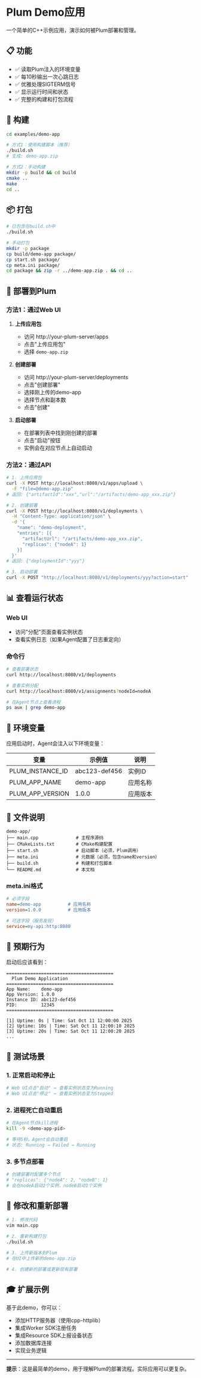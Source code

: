 # Plum Demo应用

一个简单的C++示例应用，演示如何被Plum部署和管理。

## 📋 功能

- ✅ 读取Plum注入的环境变量
- ✅ 每10秒输出一次心跳日志
- ✅ 优雅处理SIGTERM信号
- ✅ 显示运行时间和状态
- ✅ 完整的构建和打包流程

## 🔨 构建

```bash
cd examples/demo-app

# 方式1：使用构建脚本（推荐）
./build.sh
# 生成: demo-app.zip

# 方式2：手动构建
mkdir -p build && cd build
cmake ..
make
cd ..
```

## 📦 打包

```bash
# 已包含在build.sh中
./build.sh

# 手动打包
mkdir -p package
cp build/demo-app package/
cp start.sh package/
cp meta.ini package/
cd package && zip -r ../demo-app.zip . && cd ..
```

## 🚀 部署到Plum

### 方法1：通过Web UI

1. **上传应用包**
   - 访问 http://your-plum-server/apps
   - 点击"上传应用包"
   - 选择 `demo-app.zip`

2. **创建部署**
   - 访问 http://your-plum-server/deployments
   - 点击"创建部署"
   - 选择刚上传的demo-app
   - 选择节点和副本数
   - 点击"创建"

3. **启动部署**
   - 在部署列表中找到刚创建的部署
   - 点击"启动"按钮
   - 实例会在对应节点上自动启动

### 方法2：通过API

```bash
# 1. 上传应用包
curl -X POST http://localhost:8080/v1/apps/upload \
  -F "file=@demo-app.zip"
# 返回: {"artifactId":"xxx","url":"/artifacts/demo-app_xxx.zip"}

# 2. 创建部署
curl -X POST http://localhost:8080/v1/deployments \
  -H "Content-Type: application/json" \
  -d '{
    "name": "demo-deployment",
    "entries": [{
      "artifactUrl": "/artifacts/demo-app_xxx.zip",
      "replicas": {"nodeA": 1}
    }]
  }'
# 返回: {"deploymentId":"yyy"}

# 3. 启动部署
curl -X POST "http://localhost:8080/v1/deployments/yyy?action=start"
```

## 📊 查看运行状态

### Web UI
- 访问"分配"页面查看实例状态
- 查看实例日志（如果Agent配置了日志重定向）

### 命令行
```bash
# 查看部署状态
curl http://localhost:8080/v1/deployments

# 查看实例分配
curl http://localhost:8080/v1/assignments?nodeId=nodeA

# 在Agent节点上查看进程
ps aux | grep demo-app
```

## 🔧 环境变量

应用启动时，Agent会注入以下环境变量：

| 变量 | 示例值 | 说明 |
|------|--------|------|
| PLUM_INSTANCE_ID | abc123-def456 | 实例ID |
| PLUM_APP_NAME | demo-app | 应用名称 |
| PLUM_APP_VERSION | 1.0.0 | 应用版本 |

## 📝 文件说明

```
demo-app/
├── main.cpp              # 主程序源码
├── CMakeLists.txt        # CMake构建配置
├── start.sh              # 启动脚本（必须，Plum调用）
├── meta.ini              # 元数据（必须，包含name和version）
├── build.sh              # 构建和打包脚本
└── README.md             # 本文档
```

### meta.ini格式
```ini
# 必须字段
name=demo-app          # 应用名称
version=1.0.0          # 应用版本

# 可选字段（服务发现）
service=my-api:http:8080
```

## 🎯 预期行为

启动后应该看到：
```
========================================
  Plum Demo Application
========================================
App Name:    demo-app
App Version: 1.0.0
Instance ID: abc123-def456
PID:         12345
========================================

[1] Uptime: 0s | Time: Sat Oct 11 12:00:00 2025
[2] Uptime: 10s | Time: Sat Oct 11 12:00:10 2025
[3] Uptime: 20s | Time: Sat Oct 11 12:00:20 2025
...
```

## 🧪 测试场景

### 1. 正常启动和停止
```bash
# Web UI点击"启动" → 查看实例状态变为Running
# Web UI点击"停止" → 查看实例状态变为Stopped
```

### 2. 进程死亡自动重启
```bash
# 在Agent节点kill进程
kill -9 <demo-app-pid>

# 等待5秒，Agent会自动重启
# 状态: Running → Failed → Running
```

### 3. 多节点部署
```bash
# 创建部署时配置多个节点
# "replicas": {"nodeA": 2, "nodeB": 1}
# 会在nodeA启动2个实例，nodeB启动1个实例
```

## 🔄 修改和重新部署

```bash
# 1. 修改代码
vim main.cpp

# 2. 重新构建打包
./build.sh

# 3. 上传新版本到Plum
# 在UI中上传新的demo-app.zip

# 4. 创建新的部署或更新现有部署
```

## 🎓 扩展示例

基于此demo，你可以：
- 添加HTTP服务器（使用cpp-httplib）
- 集成Worker SDK注册任务
- 集成Resource SDK上报设备状态
- 添加数据库连接
- 实现业务逻辑

---

**提示**：这是最简单的demo，用于理解Plum的部署流程。实际应用可以更复杂。


